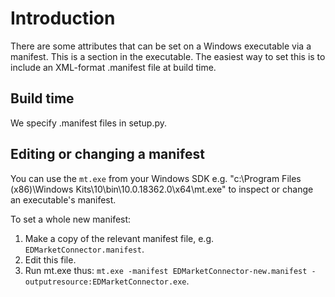 # Introduction

There are some attributes that can be set on a Windows executable via a
manifest.  This is a section in the executable.  The easiest way to set
this is to include an XML-format .manifest file at build time.

## Build time

We specify .manifest files in setup.py.

## Editing or changing a manifest

You can use the `mt.exe` from your Windows SDK
e.g. "c:\Program Files (x86)\Windows Kits\10\bin\10.0.18362.0\x64\mt.exe"
to inspect or change an executable's manifest.

To set a whole new manifest:

1. Make a copy of the relevant manifest file, e.g. `EDMarketConnector.manifest`.
1. Edit this file.
1. Run mt.exe thus: `mt.exe -manifest EDMarketConnector-new.manifest -outputresource:EDMarketConnector.exe`.
